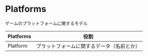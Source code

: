 # Platforms
ゲームのプラットフォームに関するモデル

| Platforms | 役割 |
| --- | --- |
| Platform | プラットフォームに関するデータ（名前とか）|